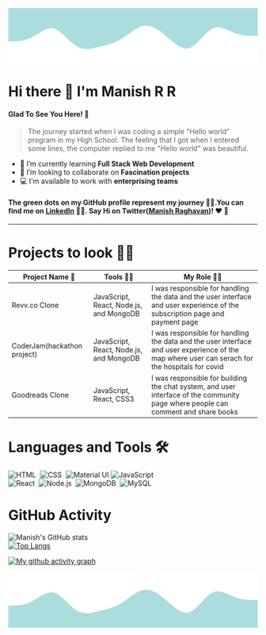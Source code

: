  <img align="center" src="https://github.com/ManishRaghavan/Manish-portfolio/blob/main/portfolio/wave 2.svg" />
 
# Hi there 👋 I'm Manish R R
#### Glad To See You Here! 🤩
>The journey started when I was coding a simple "Hello world" program in my High School. The feeling that I got when I entered some lines, the computer replied to me "Hello world" was beautiful. 

- 🌱 I’m currently learning  **Full Stack Web Development**
- 👯 I’m looking to collaborate on **Fascination projects**
- 💻 I'm available to work with **enterprising teams**

#### The green dots on my GitHub profile represent my journey 🏃‍♂️.You can find me on [LinkedIn](https://www.linkedin.com/in/manish-raghavan/ "LinkedIn") 👨‍💼. Say Hi on Twitter([Manish Raghavan](https://twitter.com/manishrr_dev))! ❤️ 💬


------------

# Projects to look 👨‍💻

|  Project Name 📝 | Tools 👨‍🔧   | My Role 👨‍💼️ |
| -------------- | ------------ | ------------ |
| Revv.co Clone  |  JavaScript, React, Node.js, and MongoDB  |  I was responsible for handling the data and the user interface and user experience of the subscription page and payment page
| CoderJam(hackathon project) |  JavaScript, React, Node.js, and MongoDB  |  I was responsible for handling the data and the user interface and user experience of the map where user can serach for the hospitals for covid
| Goodreads Clone  |  JavaScript, React, CSS3 | I was responsible for building the chat system, and user interface of the community page where people can comment and share books

# Languages and Tools 🛠️
![HTML](https://img.shields.io/badge/html5%20-%23E34F26.svg?&style=for-the-badge&logo=html5&logoColor=white)&nbsp;
![CSS](https://img.shields.io/badge/css3%20-%231572B6.svg?&style=for-the-badge&logo=css3&logoColor=white)&nbsp;
![Material UI](https://img.shields.io/badge/material%20ui%20-%230081CB.svg?&style=for-the-badge&logo=material-ui&logoColor=white)
![JavaScript](https://img.shields.io/badge/javascript%20-%23323330.svg?&style=for-the-badge&logo=javascript&logoColor=%23F7DF1E)&nbsp;
<br/>
![React](https://img.shields.io/badge/react%20-%2320232a.svg?&style=for-the-badge&logo=react&logoColor=%2361DAFB)&nbsp;
![Node.js](https://img.shields.io/badge/node.js%20-%2343853D.svg?&style=for-the-badge&logo=node.js&logoColor=white)&nbsp;
![MongoDB](https://img.shields.io/badge/MongoDB-%234ea94b.svg?&style=for-the-badge&logo=mongodb&logoColor=white)&nbsp;
![MySQL](https://img.shields.io/badge/mysql-%2300f.svg?&style=for-the-badge&logo=mysql&logoColor=white)&nbsp;



# GitHub Activity
![Manish's GitHub stats](https://github-readme-stats.vercel.app/api?username=ManishRaghavan&show_icons=true&theme=radical&count_private=true)
<br/>
[![Top Langs](https://github-readme-stats.vercel.app/api/top-langs/?username=ManishRaghavan&layout=compact&theme=radical)](https://github.com/anuraghazra/github-readme-stats)


[![My github activity graph](https://activity-graph.herokuapp.com/graph?username=ManishRaghavan&theme=react-dark)](https://github.com/ManishRaghavan/github-readme-activity-graph)

 <img align="center" src="https://github.com/ManishRaghavan/Manish-portfolio/blob/main/portfolio/wave.svg" />
